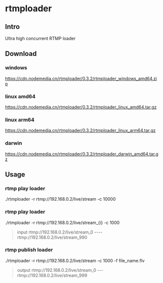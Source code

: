 # rtmploader

## Intro
Ultra high concurrent RTMP loader
## Download
### windows
https://cdn.nodemedia.cn/rtmploader/0.3.2/rtmploader_windows_amd64.zip
### linux amd64
https://cdn.nodemedia.cn/rtmploader/0.3.2/rtmploader_linux_amd64.tar.gz
### linux arm64
https://cdn.nodemedia.cn/rtmploader/0.3.2/rtmploader_linux_arm64.tar.gz
### darwin
https://cdn.nodemedia.cn/rtmploader/0.3.2/rtmploader_darwin_amd64.tar.gz
## Usage
### rtmp play loader
./rtmploader -r rtmp://192.168.0.2/live/stream -c 10000

### rtmp play loader
./rtmploader -r rtmp://192.168.0.2/live/stream_{i} -c 1000
>input rtmp://192.168.0.2/live/stream_0 ---- rtmp://192.168.0.2/live/stream_990

### rtmp publish loader
./rtmploader -r rtmp://192.168.0.2/live/stream -c 1000 -f file_name.flv
>output rtmp://192.168.0.2/live/stream_0 --- rtmp://192.168.0.2/live/stream_999
